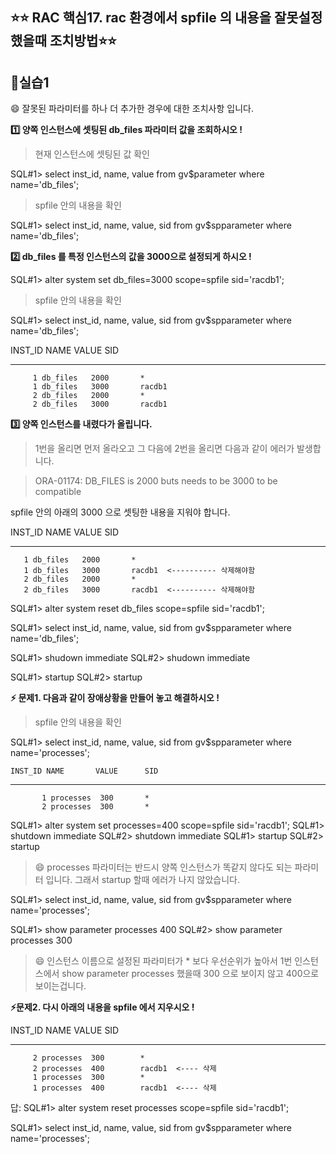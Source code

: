 
## ⭐⭐ RAC 핵심17. rac 환경에서 spfile 의 내용을 잘못설정했을때 조치방법⭐⭐

## **💎실습1**

😄 잘못된 파라미터를 하나 더 추가한 경우에 대한 조치사항 입니다.

**1️⃣ 양쪽 인스턴스에 셋팅된 db_files 파라미터 값을 조회하시오 !**

> 현재 인스턴스에 셋팅된 값 확인 

  SQL#1> select  inst_id, name, value
               from gv$parameter
               where name='db_files';

> spfile 안의 내용을 확인

  SQL#1> select  inst_id, name, value, sid
               from gv$spparameter
               where name='db_files';

**2️⃣ db_files 를 특정 인스턴스의 값을 3000으로 설정되게 하시오 !**

  SQL#1> alter   system  set  db_files=3000  scope=spfile  sid='racdb1';

> spfile 안의 내용을 확인

SQL#1> select  inst_id, name, value, sid
             from gv$spparameter
             where name='db_files';

 INST_ID NAME       VALUE      SID
---------- ---------- ---------- ----------
         1 db_files   2000       *
         1 db_files   3000       racdb1
         2 db_files   2000       *
         2 db_files   3000       racdb1

 **3️⃣ 양쪽 인스턴스를 내렸다가 올립니다.**  

> 1번을 올리면 먼저 올라오고 그 다음에 2번을 올리면 다음과 같이 에러가 발생합니다.

> ORA-01174: DB_FILES is 2000 buts needs to be 3000 to be compatible

spfile 안의  아래의 3000 으로 셋팅한 내용을 지워야 합니다. 

INST_ID NAME       VALUE      SID
---------- ---------- ---------- ----------
       1 db_files   2000       *
       1 db_files   3000       racdb1  <---------- 삭제해야함
       2 db_files   2000       *
       2 db_files   3000       racdb1  <---------- 삭제해야함

  SQL#1> alter  system   reset  db_files   scope=spfile  sid='racdb1'; 
  
  SQL#1> select  inst_id, name, value, sid
               from gv$spparameter
               where name='db_files';

  SQL#1> shudown  immediate
  SQL#2> shudown  immediate
  
  SQL#1> startup
  SQL#2> startup

**⚡ 문제1.  다음과 같이 장애상황을 만들어 놓고 해결하시오 !**

> spfile 안의 내용을 확인  

  SQL#1> select  inst_id, name, value, sid
               from gv$spparameter
               where name='processes';
  
    INST_ID NAME       VALUE      SID
  ---------- ---------- ---------- ----------
           1 processes  300       *
           2 processes  300       *

  SQL#1> alter  system  set  processes=400  scope=spfile  sid='racdb1';
  SQL#1> shutdown immediate
  SQL#2> shutdown immediate
  SQL#1> startup
  SQL#2> startup

>  😄 processes 파라미터는 반드시 양쪽 인스턴스가 똑같지 않다도 되는 파라미터 입니다.
>      그래서 startup 할때 에러가 나지 않았습니다.

  SQL#1> select  inst_id, name, value, sid
               from  gv$spparameter
               where name='processes';
  
  SQL#1> show  parameter  processes    400
  SQL#2> show  parameter  processes    300

>  😄 인스턴스 이름으로 설정된 파라미터가 * 보다 우선순위가 높아서 1번 인스턴스에서
>     show parameter processes 했을때 300 으로 보이지 않고 400으로 보이는겁니다.

**⚡문제2.  다시  아래의 내용을 spfile 에서 지우시오 !**

 INST_ID NAME       VALUE      SID
---------- ---------- ---------- ----------
         2 processes  300        *
         2 processes  400        racdb1  <---- 삭제
         1 processes  300        *
         1 processes  400        racdb1  <---- 삭제

답: 
  SQL#1> alter   system  reset  processes   scope=spfile  sid='racdb1';
  
  SQL#1> select  inst_id, name, value, sid
               from gv$spparameter
               where name='processes';

